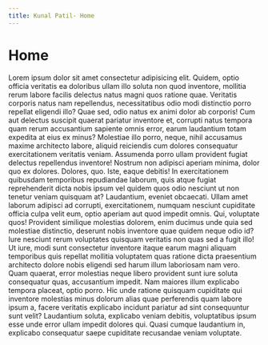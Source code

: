 ```yaml
---
title: Kunal Patil- Home
---
```


# Home

Lorem ipsum dolor sit amet consectetur adipisicing elit. Quidem, optio officia veritatis ea doloribus ullam illo soluta non quod inventore, mollitia rerum labore facilis delectus natus magni quos ratione quae. Veritatis corporis natus nam repellendus, necessitatibus odio modi distinctio porro repellat eligendi illo? Quae sed, odio natus ex animi dolor ab corporis! Cum aut delectus suscipit quaerat pariatur inventore et, corrupti natus tempora quam rerum accusantium sapiente omnis error, earum laudantium totam expedita at eius ex minus? Molestiae illo porro, neque, nihil accusamus maxime architecto labore, aliquid reiciendis cum dolores consequatur exercitationem veritatis veniam. Assumenda porro ullam provident fugiat delectus repellendus inventore! Nostrum non adipisci aperiam minima, dolor quo ex dolores. Dolores, quo. Iste, eaque debitis! In exercitationem quibusdam temporibus repudiandae laborum, quis atque fugiat reprehenderit dicta nobis ipsum vel quidem quos odio nesciunt ut non tenetur veniam quisquam at? Laudantium, eveniet obcaecati. Ullam amet laborum adipisci ad corrupti, exercitationem, numquam nesciunt cupiditate officia culpa velit eum, optio aperiam aut quod impedit omnis. Qui, voluptate quos! Provident similique molestias dolorem, enim ducimus unde quia sed molestiae distinctio, deserunt nobis inventore quae quidem neque odio id? Iure nesciunt rerum voluptates quisquam veritatis non quas sed a fugit illo! Ut iure, modi sunt consectetur inventore itaque earum magni aliquam temporibus quis repellat mollitia voluptatem quas ratione dicta praesentium architecto dolore nobis eligendi sed harum illum laboriosam nam vero. Quam quaerat, error molestias neque libero provident sunt iure soluta consequatur quas, accusantium impedit. Nam maiores illum explicabo tempora placeat, optio porro. Hic unde ratione quisquam cupiditate qui inventore molestias minus dolorum alias quae perferendis quam labore ipsum a, facere veritatis explicabo incidunt pariatur ad sint consequuntur sunt velit? Laudantium soluta, explicabo veniam debitis, voluptatibus ipsum esse unde error ullam impedit dolores qui. Quasi cumque laudantium in, explicabo consequatur saepe cupiditate recusandae veniam voluptate.

